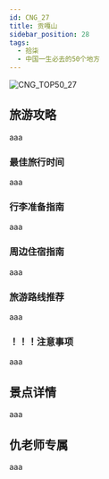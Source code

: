 ```yaml
---
id: CNG_27
title: 贡嘎山
sidebar_position: 28
tags:
  - 拾柒
  - 中国一生必去的50个地方
---
```

![CNG_TOP50_27](/img/love/CNG_TOP50/27.png)

## 旅游攻略

aaa

### 最佳旅行时间

aaa

### 行李准备指南

aaa

### 周边住宿指南

aaa

### 旅游路线推荐

aaa

### ！！！注意事项

aaa

## 景点详情

aaa

## 仇老师专属

aaa

